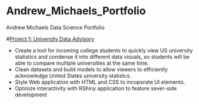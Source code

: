 # Andrew_Michaels_Portfolio
Andrew Michaels Data Science Portfolio


#[Project 1: University Data Advisory](https://github.com/amicha23/University-Data)
- Create a tool for incoming college students to quickly view US university statistics and condense it into different data visuals, so students will be able to compare multiple universities at the same time.
- Clean datasets and build models to allow viewers to efficiently acknowledge United States university statistcs.
- Style Web application with HTML and CSS to incoporate UI elements.
- Optimze interactivity with RShiny application to feature sever-side development
